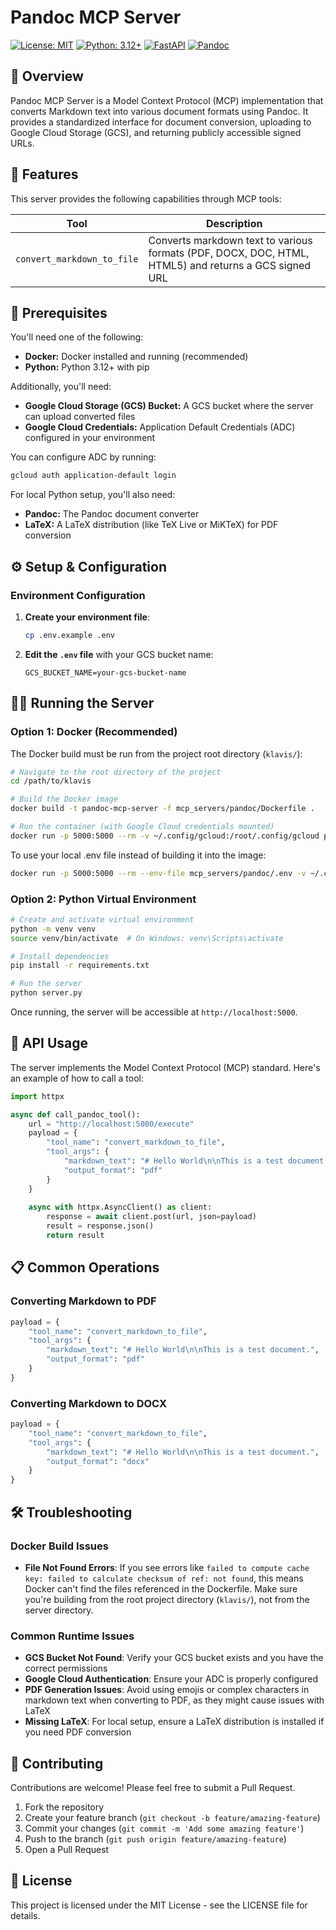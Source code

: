 # Pandoc MCP Server

[![License: MIT](https://img.shields.io/badge/License-MIT-yellow.svg)](https://opensource.org/licenses/MIT)
[![Python: 3.12+](https://img.shields.io/badge/Python-3.12+-blue.svg)](https://www.python.org/downloads/)
[![FastAPI](https://img.shields.io/badge/FastAPI-0.100.0+-00a393.svg)](https://fastapi.tiangolo.com/)
[![Pandoc](https://img.shields.io/badge/Pandoc-latest-blue.svg)](https://pandoc.org/)

## 📖 Overview

Pandoc MCP Server is a Model Context Protocol (MCP) implementation that converts Markdown text into various document formats using Pandoc. It provides a standardized interface for document conversion, uploading to Google Cloud Storage (GCS), and returning publicly accessible signed URLs.

## 🚀 Features

This server provides the following capabilities through MCP tools:

| Tool | Description |
|------|-------------|
| `convert_markdown_to_file` | Converts markdown text to various formats (PDF, DOCX, DOC, HTML, HTML5) and returns a GCS signed URL |

## 🔧 Prerequisites

You'll need one of the following:

- **Docker:** Docker installed and running (recommended)
- **Python:** Python 3.12+ with pip

Additionally, you'll need:

- **Google Cloud Storage (GCS) Bucket:** A GCS bucket where the server can upload converted files
- **Google Cloud Credentials:** Application Default Credentials (ADC) configured in your environment

You can configure ADC by running:
```bash
gcloud auth application-default login
```

For local Python setup, you'll also need:
- **Pandoc:** The Pandoc document converter
- **LaTeX:** A LaTeX distribution (like TeX Live or MiKTeX) for PDF conversion

## ⚙️ Setup & Configuration

### Environment Configuration

1. **Create your environment file**:
   ```bash
   cp .env.example .env
   ```

2. **Edit the `.env` file** with your GCS bucket name:
   ```
   GCS_BUCKET_NAME=your-gcs-bucket-name
   ```

## 🏃‍♂️ Running the Server

### Option 1: Docker (Recommended)

The Docker build must be run from the project root directory (`klavis/`):

```bash
# Navigate to the root directory of the project
cd /path/to/klavis

# Build the Docker image
docker build -t pandoc-mcp-server -f mcp_servers/pandoc/Dockerfile .

# Run the container (with Google Cloud credentials mounted)
docker run -p 5000:5000 --rm -v ~/.config/gcloud:/root/.config/gcloud pandoc-mcp-server
```

To use your local .env file instead of building it into the image:

```bash
docker run -p 5000:5000 --rm --env-file mcp_servers/pandoc/.env -v ~/.config/gcloud:/root/.config/gcloud pandoc-mcp-server
```

### Option 2: Python Virtual Environment

```bash
# Create and activate virtual environment
python -m venv venv
source venv/bin/activate  # On Windows: venv\Scripts\activate

# Install dependencies
pip install -r requirements.txt

# Run the server
python server.py
```

Once running, the server will be accessible at `http://localhost:5000`.

## 🔌 API Usage

The server implements the Model Context Protocol (MCP) standard. Here's an example of how to call a tool:

```python
import httpx

async def call_pandoc_tool():
    url = "http://localhost:5000/execute"
    payload = {
        "tool_name": "convert_markdown_to_file",
        "tool_args": {
            "markdown_text": "# Hello World\n\nThis is a test document.",
            "output_format": "pdf"
        }
    }
    
    async with httpx.AsyncClient() as client:
        response = await client.post(url, json=payload)
        result = response.json()
        return result
```

## 📋 Common Operations

### Converting Markdown to PDF

```python
payload = {
    "tool_name": "convert_markdown_to_file",
    "tool_args": {
        "markdown_text": "# Hello World\n\nThis is a test document.",
        "output_format": "pdf"
    }
}
```

### Converting Markdown to DOCX

```python
payload = {
    "tool_name": "convert_markdown_to_file",
    "tool_args": {
        "markdown_text": "# Hello World\n\nThis is a test document.",
        "output_format": "docx"
    }
}
```

## 🛠️ Troubleshooting

### Docker Build Issues

- **File Not Found Errors**: If you see errors like `failed to compute cache key: failed to calculate checksum of ref: not found`, this means Docker can't find the files referenced in the Dockerfile. Make sure you're building from the root project directory (`klavis/`), not from the server directory.

### Common Runtime Issues

- **GCS Bucket Not Found**: Verify your GCS bucket exists and you have the correct permissions
- **Google Cloud Authentication**: Ensure your ADC is properly configured
- **PDF Generation Issues**: Avoid using emojis or complex characters in markdown text when converting to PDF, as they might cause issues with LaTeX
- **Missing LaTeX**: For local setup, ensure a LaTeX distribution is installed if you need PDF conversion

## 🤝 Contributing

Contributions are welcome! Please feel free to submit a Pull Request.

1. Fork the repository
2. Create your feature branch (`git checkout -b feature/amazing-feature`)
3. Commit your changes (`git commit -m 'Add some amazing feature'`)
4. Push to the branch (`git push origin feature/amazing-feature`)
5. Open a Pull Request

## 📜 License

This project is licensed under the MIT License - see the LICENSE file for details.
